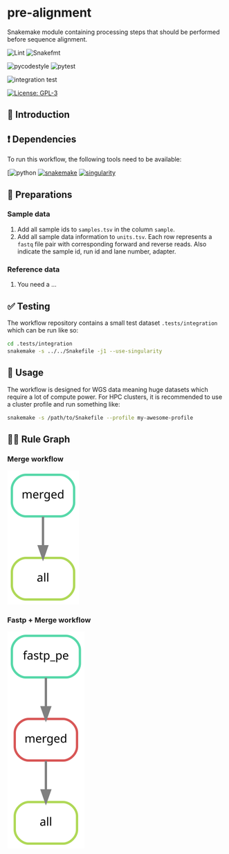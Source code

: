 # pre-alignment

Snakemake module containing processing steps that should be performed before sequence alignment.

![Lint](https://github.com/hydra-genetics/pre-alignment/actions/workflows/lint.yaml/badge.svg?branch=develop)
![Snakefmt](https://github.com/hydra-genetics/pre-alignment/actions/workflows/snakefmt.yaml/badge.svg?branch=develop)

![pycodestyle](https://github.com/hydra-genetics/pre-alignment/actions/workflows/pycodestyl.yaml/badge.svg?branch=develop)
![pytest](https://github.com/hydra-genetics/pre-alignment/actions/workflows/pytest.yaml/badge.svg?branch=develop)

![integration test](https://github.com/hydra-genetics/pre-alignment/actions/workflows/integration1.yaml/badge.svg?branch=develop)

[![License: GPL-3](https://img.shields.io/badge/License-GPL3-yellow.svg)](https://opensource.org/licenses/gpl-3.0.html)

## :speech_balloon: Introduction

## :heavy_exclamation_mark: Dependencies

To run this workflow, the following tools need to be available:

[![python](https://img.shields.io/badge/python-3.8-blue)
[![snakemake](https://img.shields.io/badge/snakemake-6.8.0-blue)](https://snakemake.readthedocs.io/en/stable/)
[![singularity](https://img.shields.io/badge/singularity-3.7-blue)](https://sylabs.io/docs/)

## :school_satchel: Preparations

### Sample data

1. Add all sample ids to `samples.tsv` in the column `sample`.
2. Add all sample data information to `units.tsv`. Each row represents a `fastq` file pair with
corresponding forward and reverse reads. Also indicate the sample id, run id and lane number, adapter.

### Reference data

1. You need a ...

## :white_check_mark: Testing

The workflow repository contains a small test dataset `.tests/integration` which can be run like so:

```bash
cd .tests/integration
snakemake -s ../../Snakefile -j1 --use-singularity
```

## :rocket: Usage

The workflow is designed for WGS data meaning huge datasets which require a lot of compute power. For
HPC clusters, it is recommended to use a cluster profile and run something like:

```bash
snakemake -s /path/to/Snakefile --profile my-awesome-profile
```

## :judge: Rule Graph
### Merge workflow
![rule_graph](images/prealignment_merge.svg)
### Fastp + Merge workflow
![rule_graph](images/prealignment_fastp_merge.svg)
